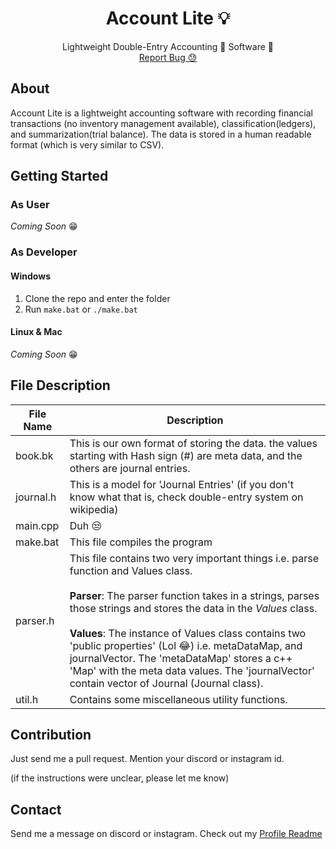 <p align="center">
  <h1 align="center">Account Lite 💡</h1>
  <p align="center">
    Lightweight Double-Entry Accounting 💸 Software 🚀
    <br />
    <a href="https://github.com/captainAyan/accountlite/issues">Report Bug 😓</a>
  </p>
</p>

## About

Account Lite is a lightweight accounting software with recording financial transactions (no inventory management available), classification(ledgers), and summarization(trial balance). The data is stored in a human readable format (which is very similar to CSV).

## Getting Started
### As User
_Coming Soon_ 😁

### As Developer
#### Windows
1. Clone the repo and enter the folder
2. Run `make.bat` or `./make.bat`
#### Linux & Mac
_Coming Soon_ 😁

## File Description
File Name | Description
-|-|
book.bk | This is our own format of storing the data. the values starting with Hash sign (#) are meta data, and the others are journal entries.
journal.h | This is a model for 'Journal Entries' (if you don't know what that is, check double-entry system on wikipedia)
main.cpp | Duh 😒
make.bat | This file compiles the program 
parser.h | This file contains two very important things i.e. parse  function and Values class. <br /><br />**Parser**: The parser function takes in a strings, parses those strings and stores the data in the *Values* class. <br /><br />**Values**: The instance of Values class contains two 'public properties' (Lol 😂) i.e. metaDataMap, and journalVector. The 'metaDataMap' stores a c++ 'Map' with the meta data values. The 'journalVector' contain vector of Journal (Journal class).
util.h | Contains some miscellaneous utility functions.

## Contribution
Just send me a pull request. Mention your discord or instagram id.

(if the instructions were unclear, please let me know)

## Contact
Send me a message on discord or instagram. Check out my [Profile Readme](https://github.com/captainAyan)
